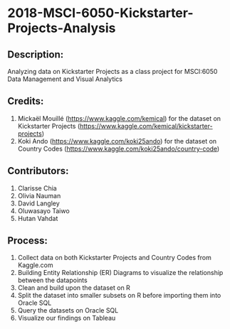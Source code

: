 # 2018-MSCI-6050-Kickstarter-Projects-Analysis

## Description: 
Analyzing data on Kickstarter Projects as a class project for MSCI:6050 Data Management and Visual Analytics

## Credits: 
  1) Mickaël Mouillé (https://www.kaggle.com/kemical) for the dataset on Kickstarter Projects (https://www.kaggle.com/kemical/kickstarter-projects)
  2) Koki Ando (https://www.kaggle.com/koki25ando) for the dataset on Country Codes (https://www.kaggle.com/koki25ando/country-code)

## Contributors: 
  1) Clarisse Chia 
  2) Olivia Nauman
  3) David Langley
  4) Oluwasayo Taiwo
  5) Hutan Vahdat

## Process:
  1) Collect data on both Kickstarter Projects and Country Codes from Kaggle.com 
  2) Building Entity Relationship (ER) Diagrams to visualize the relationship between the datapoints
  3) Clean and build upon the dataset on R
  4) Split the dataset into smaller subsets on R before importing them into Oracle SQL
  5) Query the datasets on Oracle SQL
  6) Visualize our findings on Tableau
